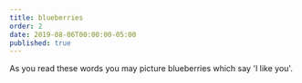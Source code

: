 ```yaml
---
title: blueberries
order: 2
date: 2019-08-06T00:00:00-05:00
published: true
---
```


As you read these words
you may picture blueberries
which say 'I like you'.
